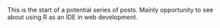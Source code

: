 This is the start of a potential series of posts. Mainly opportunity to see about using R as an IDE in web development.
